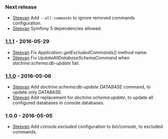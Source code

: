 ### Next release

- [Steevan](https://github.com/steevanb) Add `--all-commands` to ignore removed commands configuration.
- [Steevan](https://github.com/steevanb) Symfony 5 dependencies allowed.

### [1.1.1](../../compare/1.1.0...1.1.1) - 2016-05-29

- [Steevan](https://github.com/steevanb) Fix _Application::getExcludedCommands()_ method name.
- [Steevan](https://github.com/steevanb) Fix _UpdateAllDatabaseSchemaCommand_ when _doctrine:schema:db-update_ fail.

### [1.1.0](../../compare/1.0.0...1.1.0) - 2016-05-06

- [Steevan](https://github.com/steevanb) Add _doctrine:schema:db-update DATABASE_ command, to update only DATABASE.
- [Steevan](https://github.com/steevanb) Add replacement for _doctrine:schema:update_, to update all configured databases in console.databases.

### 1.0.0 - 2016-05-05

- [Steevan](https://github.com/steevanb) Add _console.excluded_ configuration to _bin/console_, to excluded commands.
